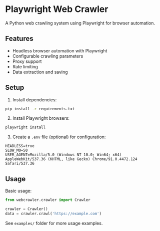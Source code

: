 # Playwright Web Crawler

A Python web crawling system using Playwright for browser automation.

## Features

- Headless browser automation with Playwright
- Configurable crawling parameters
- Proxy support
- Rate limiting
- Data extraction and saving

## Setup

1. Install dependencies:
```bash
pip install -r requirements.txt
```

2. Install Playwright browsers:
```bash
playwright install
```

3. Create a `.env` file (optional) for configuration:
```
HEADLESS=true
SLOW_MO=50
USER_AGENT=Mozilla/5.0 (Windows NT 10.0; Win64; x64) AppleWebKit/537.36 (KHTML, like Gecko) Chrome/91.0.4472.124 Safari/537.36
```

## Usage

Basic usage:
```python
from webcrawler.crawler import Crawler

crawler = Crawler()
data = crawler.crawl('https://example.com')
```

See `examples/` folder for more usage examples. 